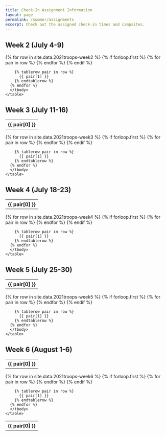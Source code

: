 ```yaml
---
title: Check-In Assignment Information
layout: page
permalink: /summer/assignments
excerpt: Check out the assigned check-in times and campsites.
---
```


<div class="row">
  <div class="col">
    <h2>Week 2 (July 4-9)</h2>
    <table class="table table-responsive table-sm table-striped my-3 text-center">
      <tbody>
      {% for row in site.data.2021troops-week2 %}
        {% if forloop.first %}
        <tr>
          {% for pair in row %}
            <th>{{ pair[0] }}</th>
          {% endfor %}
        </tr>
        {% endif %}

        {% tablerow pair in row %}
          {{ pair[1] }}
        {% endtablerow %}
      {% endfor %}
      </tbody>
    </table>
  </div>
  <div class="col">
    <h2>Week 3 (July 11-16)</h2>
    <table class="table table-responsive table-sm table-striped my-3 text-center">
      <tbody>
      {% for row in site.data.2021troops-week3 %}
        {% if forloop.first %}
        <tr>
          {% for pair in row %}
            <th>{{ pair[0] }}</th>
          {% endfor %}
        </tr>
        {% endif %}

        {% tablerow pair in row %}
          {{ pair[1] }}
        {% endtablerow %}
      {% endfor %}
      </tbody>
    </table>
  </div>
</div>

<div class="row">
  <div class="col">
    <h2>Week 4 (July 18-23)</h2>
    <table class="table table-responsive table-sm table-striped my-3 text-center">
      <tbody>
      {% for row in site.data.2021troops-week4 %}
        {% if forloop.first %}
        <tr>
          {% for pair in row %}
            <th>{{ pair[0] }}</th>
          {% endfor %}
        </tr>
        {% endif %}

        {% tablerow pair in row %}
          {{ pair[1] }}
        {% endtablerow %}
      {% endfor %}
      </tbody>
    </table>
  </div>
  <div class="col">
    <h2>Week 5 (July 25-30)</h2>
    <table class="table table-responsive table-sm table-striped my-3 text-center">
      <tbody>
      {% for row in site.data.2021troops-week5 %}
        {% if forloop.first %}
        <tr>
          {% for pair in row %}
            <th>{{ pair[0] }}</th>
          {% endfor %}
        </tr>
        {% endif %}

        {% tablerow pair in row %}
          {{ pair[1] }}
        {% endtablerow %}
      {% endfor %}
      </tbody>
    </table>
  </div>
</div>

<div class="row">
  <div class="col">
    <h2>Week 6 (August 1-6)</h2>
    <table class="table table-responsive table-sm table-striped my-3 text-center">
      <tbody>
      {% for row in site.data.2021troops-week6 %}
        {% if forloop.first %}
        <tr>
          {% for pair in row %}
            <th>{{ pair[0] }}</th>
          {% endfor %}
        </tr>
        {% endif %}

        {% tablerow pair in row %}
          {{ pair[1] }}
        {% endtablerow %}
      {% endfor %}
      </tbody>
    </table>
  </div>
</div>
